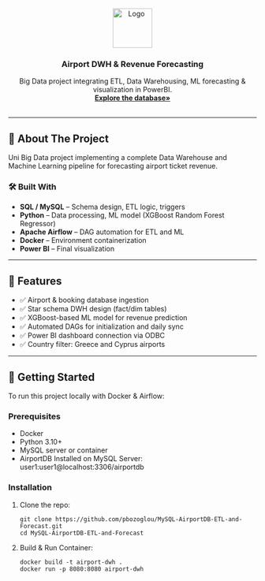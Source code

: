 <!-- PROJECT LOGO -->
<br />
<p align="center">
  <a href="https://github.com/your-username/airport-dwh-forecasting">
    <img src="https://img.icons8.com/ios/100/airport.png" alt="Logo" width="80" height="80">
  </a>

  <h3 align="center">Airport DWH & Revenue Forecasting</h3>

  <p align="center">
    Big Data project integrating ETL, Data Warehousing, ML forecasting & visualization in PowerBI.
    <br />
    <a href="https://dev.mysql.com/doc/airportdb/en/airportdb-introduction.html"><strong>Explore the database»</strong></a>
    <br />
    <br />
  </p>
</p>

---

## 📌 About The Project

Uni Big Data project implementing a complete Data Warehouse and Machine Learning pipeline for forecasting airport ticket revenue.

### 🛠 Built With

- **SQL / MySQL** – Schema design, ETL logic, triggers
- **Python** – Data processing, ML model (XGBoost Random Forest Regressor)
- **Apache Airflow** – DAG automation for ETL and ML
- **Docker** – Environment containerization
- **Power BI** – Final visualization

---

## 🧠 Features

- ✅ Airport & booking database ingestion
- ✅ Star schema DWH design (fact/dim tables)
- ✅ XGBoost-based ML model for revenue prediction
- ✅ Automated DAGs for initialization and daily sync
- ✅ Power BI dashboard connection via ODBC
- ✅ Country filter: Greece and Cyprus airports

---

## 🚀 Getting Started

To run this project locally with Docker & Airflow:

### Prerequisites

- Docker
- Python 3.10+
- MySQL server or container
- AirportDB Installed on MySQL Server: user1:user1@localhost:3306/airportdb

### Installation

1. Clone the repo:
   ```
   git clone https://github.com/pbozoglou/MySQL-AirportDB-ETL-and-Forecast.git
   cd MySQL-AirportDB-ETL-and-Forecast
   ```
2. Build & Run Container:
   ```
   docker build -t airport-dwh .
   docker run -p 8080:8080 airport-dwh
   ```
